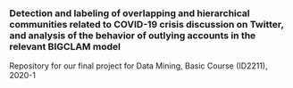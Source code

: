### Detection and labeling of overlapping and hierarchical communities related to COVID-19 crisis discussion on Twitter, and analysis of the behavior of outlying accounts in the relevant BIGCLAM model
Repository for our final project for Data Mining, Basic Course (ID2211), 2020-1

